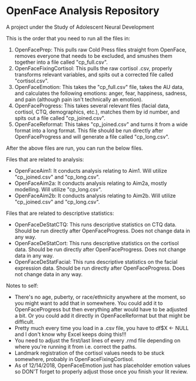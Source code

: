 # OpenFace Analysis Repository
A project under the Study of Adolescent Neural Development

This is the order that you need to run all the files in:
1. OpenFacePrep: This pulls raw Cold Press files straight from OpenFace, removes everyone that needs to be excluded, and smushes them together into a file called "cp_full.csv".
2. OpenFaceFixingCortisol: This pulls the raw cortisol .csv, properly transforms relevant variables, and spits out a corrected file called "cortisol.csv". 
3. OpenFaceEmotion: This takes the "cp_full.csv" file, takes the AU data, and calculates the following emotions: anger, fear, happiness, sadness, and pain (although pain isn't technically an emotion). 
4. OpenFaceProgress: This takes several relevant files (facial data, cortisol, CTQ, demographics, etc.), matches them by id number, and spits out a file called "cp_joined.csv". 
5. OpenFaceReformat: This takes "cp_joined.csv" and turns it from a wide format into a long format. This file should be run directly after OpenFaceProgress and will generate a file called "cp_long.csv". 

After the above files are run, you can run the below files. 

Files that are related to analysis:
- OpenFaceAim1: It conducts analysis relating to Aim1. Will utilize "cp_joined.csv" and "cp_long.csv".
- OpenFaceAim2a: It conducts analysis relating to Aim2a, mostly modelling. Will utilize "cp_long.csv".
- OpenFaceAim2b: It conducts analysis relating to Aim2b. Will utilize "cp_joined.csv" and "cp_long.csv". 

Files that are related to descriptive statistics:
- OpenFaceDeStatCTQ: This runs descriptive statistics on CTQ data. Should be run directly after OpenFaceProgress. Does not change data in any way. 
- OpenFaceDeStatCort: This runs descriptive statistics on the cortisol data. Should be run directly after OpenFaceProgress. Does not change data in any way. 
- OpenFaceDeStatFacial: This runs descriptive statistics on the facial expression data. Should be run directly after OpenFaceProgress. Does not change data in any way. 

Notes to self: 
- There's no age, puberty, or race/ethnicity anywhere at the moment, so you might want to add that in somewhere. You could add it to OpenFaceProgress but then everything after would have to be adjusted a bit. Or you could add it directly in OpenFaceReformat but that might be difficult. 
- Pretty much every time you load in a .csv file, you have to df$X <- NULL and I don't know why Excel keeps doing this!!!
- You need to adjust the first/last lines of every .rmd file depending on where you're running it from i.e. correct the paths.
- Landmark registration of the cortisol values needs to be stuck somewhere, probably in OpenFaceFixingCortisol. 
- As of 12/14/2018, OpenFaceEmotion just has placeholder emotion values so DON'T forget to properly adjust those once you finish your lit review.
